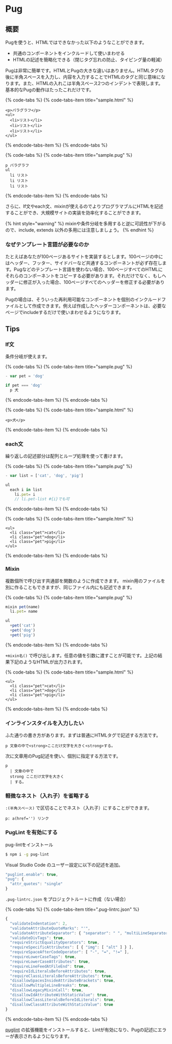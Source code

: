 # Pug

## 概要

Pugを使うと、HTMLではできなかった以下のようなことができます。

* 共通のコンポーネントをインクルードして使いまわせる
* HTMLの記述を簡略化できる（閉じタグ忘れの防止、タイピング量の軽減）

Pugは非常に簡単です。HTMLとPugの大きな違いはありません。HTMLタグの後に半角スペースを入力し、内容を入力することでHTMLのタグと同じ意味になります。また、HTMLの入れこは半角スペース2つのインデントで表現します。基本的なPugの動作はたったこれだけです。

{% code-tabs %}
{% code-tabs-item title="sample.html" %}
```markup
<p>パラグラフ</p>
<ul>
  <li>リスト</li>
  <li>リスト</li>
  <li>リスト</li>
</ul>
```
{% endcode-tabs-item %}
{% endcode-tabs %}

{% code-tabs %}
{% code-tabs-item title="sample.pug" %}
```text
p パラグラフ
ul
  li リスト
  li リスト
  li リスト
```
{% endcode-tabs-item %}
{% endcode-tabs %}

さらに、If文やeach文、mixinが使えるのでよりプログラマブルにHTMLを記述することができ、大規模サイトの実装を効率化することができます。

{% hint style="warning" %}
mixinや条件分岐を多用すると逆に可読性が下がるので、include, extends 以外の多用には注意しましょう。
{% endhint %}

### なぜテンプレート言語が必要なのか

たとえばあなたが100ページあるサイトを実装するとします。100ページの中にはヘッダー、フッター、サイドバーなど共通するコンポーネントが必ず存在します。Pugなどのテンプレート言語を使わない場合、100ページすべてのHTMLにそれらのコンポーネントをコピーする必要があります。それだけでなく、もしヘッダーに修正が入った場合、100ページすべてのヘッダーを修正する必要があります。

Pugの場合は、そういった再利用可能なコンポーネントを個別のインクルードファイルとして作成できます。例えば作成したヘッダーコンポーネントは、必要なページでincludeするだけで使いまわせるようになります。

## Tips

### If文

 条件分岐が使えます。

{% code-tabs %}
{% code-tabs-item title="sample.pug" %}
```javascript
- var pet = 'dog'

if pet === 'dog'
  p 犬
```
{% endcode-tabs-item %}
{% endcode-tabs %}

{% code-tabs %}
{% code-tabs-item title="sample.html" %}
```markup
<p>犬</p>
```
{% endcode-tabs-item %}
{% endcode-tabs %}

### each文

 繰り返しの記述部分は配列とループ処理を使って書けます。

{% code-tabs %}
{% code-tabs-item title="sample.pug" %}
```javascript
- var list = ['cat', 'dog', 'pig']

ul
  each i in list
    li.pet= i
    // li.pet-list #{i}でも可
```
{% endcode-tabs-item %}
{% endcode-tabs %}

{% code-tabs %}
{% code-tabs-item title="sample.html" %}
```markup
<ul>
  <li class="pet">cat</li>
  <li class="pet">dog</li>
  <li class="pet">pig</li>
</ul>
```
{% endcode-tabs-item %}
{% endcode-tabs %}

### Mixin

 複数個所で呼び出す共通部を関数のように作成できます。 mixin用のファイルを別に作ることもできますが、同じファイル内にも記述できます。

{% code-tabs %}
{% code-tabs-item title="sample.pug" %}
```javascript
mixin pet(name)
  li.pet= name

ul
  +pet('cat')
  +pet('dog')
  +pet('pig')
```
{% endcode-tabs-item %}
{% endcode-tabs %}

 `+mixin名()` で呼び出します。任意の値を引数に渡すことが可能です。上記の結果下記のようなHTMLが出力されます。

{% code-tabs %}
{% code-tabs-item title="sample.html" %}
```markup
<ul>
  <li class="pet">cat</li>
  <li class="pet">dog</li>
  <li class="pet">pig</li>
</ul>
```
{% endcode-tabs-item %}
{% endcode-tabs %}

### インラインスタイルを入力したい

ふた通りの書き方があります。まずは普通にHTMLタグで記述する方法です。

```text
p 文章の中で<strong>ここだけ文字を大きく<strong>する。
```

次に文章用のPug記述を使い、個別に指定する方法です。

```text
p
  | 文章の中で
  strong ここだけ文字を大きく
  | する。 
```

### 軽微なネスト（入れ子）を省略する

`:(半角スペース)` で区切ることでネスト（入れ子）にすることができます。

```text
p: a(href='') リンク
```

### PugLint を有効にする

pug-lintをインストール

```bash
$ npm i -g pug-lint
```

Visual Studio Code のユーザー設定に以下の記述を追加。

```javascript
"puglint.enable": true,
"pug": {
  "attr_quotes": "single"
}
```

`.pug-lintrc.json` をプロジェクトルートに作成（ない場合）

{% code-tabs %}
{% code-tabs-item title=".pug-lintrc.json" %}
```javascript
{
  "validateIndentation": 2,
  "validateAttributeQuoteMarks": "'",
  "validateAttributeSeparator": { "separator": " ", "multiLineSeparator": "\n " },
  "validateDivTags": true,
  "requireStrictEqualityOperators": true,
  "requireSpecificAttributes": [ { "img": [ "alt" ] } ],
  "requireSpaceAfterCodeOperator": [ "-", "=", "!=" ],
  "requireLowerCaseTags": true,
  "requireLowerCaseAttributes": true,
  "requireLineFeedAtFileEnd": true,
  "requireIdLiteralsBeforeAttributes": true,
  "requireClassLiteralsBeforeAttributes": true,
  "disallowSpacesInsideAttributeBrackets": true,
  "disallowMultipleLineBreaks": true,
  "disallowLegacyMixinCall": true,
  "disallowIdAttributeWithStaticValue": true,
  "disallowClassLiteralsBeforeIdLiterals": true,
  "disallowClassAttributeWithStaticValue": true
}
```
{% endcode-tabs-item %}
{% endcode-tabs %}

[puglint](https://marketplace.visualstudio.com/items?itemName=mrmlnc.vscode-puglint) の拡張機能をインストールすると、Lintが有効になり、Pugの記述にエラーが表示されるようになります。


